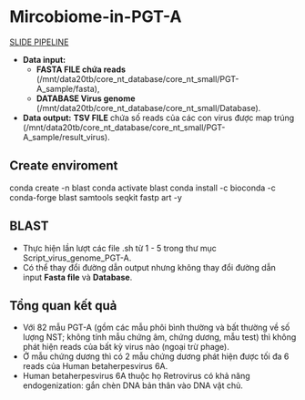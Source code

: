 # Mircobiome-in-PGT-A

[SLIDE PIPELINE](https://docs.google.com/presentation/d/1d2WFg5x-Rt7lxNffcPU7t_VxyPxcVsq2h_iFGM67HQ8/edit?usp=sharing)

- **Data input:**
    + **FASTA FILE chứa reads** (/mnt/data20tb/core_nt_database/core_nt_small/PGT-A_sample/fasta),
    + **DATABASE Virus genome** (/mnt/data20tb/core_nt_database/core_nt_small/Database).
- **Data output:** **TSV FILE** chứa số reads của các con virus được map trúng (/mnt/data20tb/core_nt_database/core_nt_small/PGT-A_sample/result_virus).

## Create enviroment
conda create -n blast conda activate blast conda install -c bioconda -c conda-forge blast samtools seqkit fastp art -y

## BLAST
- Thực hiện lần lượt các file .sh từ 1 - 5 trong thư mục Script_virus_genome_PGT-A.
- Có thể thay đổi đường dẫn output nhưng không thay đổi đường dẫn input **Fasta file** và **Database**.


## Tổng quan kết quả
- Với 82 mẫu PGT-A (gồm các mẫu phôi bình thường và bất thường về số lượng NST; không tính mẫu chứng âm, chứng dương, mẫu test) thì không phát hiện reads của bất kỳ virus nào (ngoại trừ phage).
- Ở mẫu chứng dương thì có 2 mẫu chứng dương phát hiện được tối đa 6 reads của Human betaherpesvirus 6A.
- Human betaherpesvirus 6A thuộc họ Retrovirus có khả năng endogenization: gắn chèn DNA bản thân vào DNA vật chủ.
